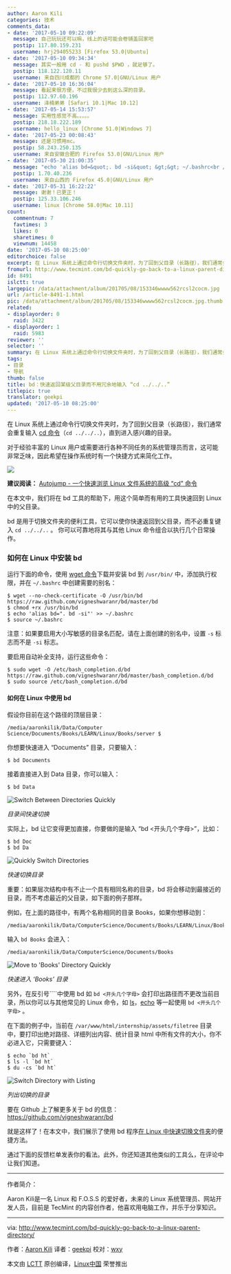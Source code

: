 ```yaml
---
author: Aaron Kili
categories: 技术
comments_data:
- date: '2017-05-10 09:22:09'
  message: 自己玩玩还可以嘛，线上的话可能会卷铺盖回家吧
  postip: 117.80.159.231
  username: hrj294055233 [Firefox 53.0|Ubuntu]
- date: '2017-05-10 09:34:34'
  message: 其实一般用 cd - 和 pushd $PWD ，就足够了。
  postip: 118.122.120.11
  username: 来自四川成都的 Chrome 57.0|GNU/Linux 用户
- date: '2017-05-10 16:36:04'
  message: 看起来很方便，不过我很少去到这么深的目录。
  postip: 112.97.60.196
  username: 泽楠弟弟 [Safari 10.1|Mac 10.12]
- date: '2017-05-14 15:53:57'
  message: 实用性感觉不高。。。。。
  postip: 218.18.222.189
  username: hello_linux [Chrome 51.0|Windows 7]
- date: '2017-05-23 00:08:43'
  message: 还是习惯用mc。
  postip: 58.243.250.135
  username: 来自安徽合肥的 Firefox 53.0|GNU/Linux 用户
- date: '2017-05-30 21:00:35'
  message: "echo 'alias bd=&quot;. bd -si&quot; &gt;&gt; ~/.bashrc<br />\r\n<br />\r\n少个引号"
  postip: 1.70.40.236
  username: 来自山西的 Firefox 45.0|GNU/Linux 用户
- date: '2017-05-31 16:22:22'
  message: 谢谢！已更正！
  postip: 125.33.106.246
  username: linux [Chrome 58.0|Mac 10.11]
count:
  commentnum: 7
  favtimes: 3
  likes: 0
  sharetimes: 0
  viewnum: 14458
date: '2017-05-10 08:25:00'
editorchoice: false
excerpt: 在 Linux 系统上通过命令行切换文件夹时，为了回到父目录（长路径），我们通常会重复输入 cd 命令（cd ../../..），直到进入感兴趣的目录。
fromurl: http://www.tecmint.com/bd-quickly-go-back-to-a-linux-parent-directory/
id: 8491
islctt: true
largepic: /data/attachment/album/201705/08/153346wwww562rcsl2cocm.jpg
url: /article-8491-1.html
pic: /data/attachment/album/201705/08/153346wwww562rcsl2cocm.jpg.thumb.jpg
related:
- displayorder: 0
  raid: 3422
- displayorder: 1
  raid: 5983
reviewer: ''
selector: ''
summary: 在 Linux 系统上通过命令行切换文件夹时，为了回到父目录（长路径），我们通常会重复输入 cd 命令（cd ../../..），直到进入感兴趣的目录。
tags:
- 目录
- 导航
thumb: false
title: bd：快速返回某级父目录而不用冗余地输入 “cd ../../..”
titlepic: true
translator: geekpi
updated: '2017-05-10 08:25:00'
---
```


在 Linux 系统上通过命令行切换文件夹时，为了回到父目录（长路径），我们通常会重复输入 [cd 命令](http://www.tecmint.com/cd-command-in-linux/)（`cd ../../..`），直到进入感兴趣的目录。


对于经验丰富的 Linux 用户或需要进行各种不同任务的系统管理员而言，这可能非常乏味，因此希望在操作系统时有一个快捷方式来简化工作。


![](/data/attachment/album/201705/08/153346wwww562rcsl2cocm.jpg)


**建议阅读：** [Autojump - 一个快速浏览 Linux 文件系统的高级 “cd” 命令](/article-5983-1.html)


在本文中，我们将在 bd 工具的帮助下，用这个简单而有用的工具快速回到 Linux 中的父目录。


bd 是用于切换文件夹的便利工具，它可以使你快速返回到父目录，而不必重复键入 `cd ../../..` 。 你可以可靠地将其与其他 Linux 命令组合以执行几个日常操作。


### 如何在 Linux 中安装 bd


运行下面的命令，使用 [wget 命令](http://www.tecmint.com/10-wget-command-examples-in-linux/)下载并安装 bd 到 `/usr/bin/` 中，添加执行权限，并在 `~/.bashrc` 中创建需要的别名：



```
$ wget --no-check-certificate -O /usr/bin/bd https://raw.github.com/vigneshwaranr/bd/master/bd
$ chmod +rx /usr/bin/bd
$ echo 'alias bd=". bd -si"' >> ~/.bashrc
$ source ~/.bashrc

```

注意：如果要启用大小写敏感的目录名匹配，请在上面创建的别名中，设置 `-s` 标志而不是 `-si` 标志。


要启用自动补全支持，运行这些命令：



```
$ sudo wget -O /etc/bash_completion.d/bd https://raw.github.com/vigneshwaranr/bd/master/bash_completion.d/bd
$ sudo source /etc/bash_completion.d/bd

```

#### 如何在 Linux 中使用 bd


假设你目前在这个路径的顶层目录：



```
/media/aaronkilik/Data/Computer Science/Documents/Books/LEARN/Linux/Books/server $ 

```

你想要快速进入 “Documents” 目录，只要输入：



```
$ bd Documents

```

接着直接进入到 Data 目录，你可以输入：



```
$ bd Data

```

![Switch Between Directories Quickly](/data/attachment/album/201705/08/153400m9zjh1h9c7eehcms.png)


*目录间快速切换*


实际上，bd 让它变得更加直接，你要做的是输入 “bd <开头几个字母>”，比如：



```
$ bd Doc
$ bd Da

```

![Quickly Switch Directories](/data/attachment/album/201705/08/153401u5oedojao8odwtxe.png)


*快速切换目录*


重要：如果层次结构中有不止一个具有相同名称的目录，bd 将会移动到最接近的目录，而不考虑最近的父目录，如下面的例子那样。


例如，在上面的路径中，有两个名称相同的目录 Books，如果你想移动到：



```
/media/aaronkilik/Data/ComputerScience/Documents/Books/LEARN/Linux/Books

```

输入 `bd Books` 会进入：



```
/media/aaronkilik/Data/ComputerScience/Documents/Books

```

![Move to 'Books' Directory Quickly](/data/attachment/album/201705/08/153401m3jbjiibstpqf684.png)


*快速进入 ‘Books’ 目录*


另外，在反引号````中使用 bd 如 ``bd <开头几个字母>`` 会打印出路径而不更改当前目录，所以你可以与其他常见的 Linux 命令，如 [ls](http://www.tecmint.com/tag/linux-ls-command/)，[echo](http://www.tecmint.com/echo-command-in-linux/) 等一起使用 ``bd <开头几个字母>`` 。


在下面的例子中，当前在 `/var/www/html/internship/assets/filetree` 目录中，要打印出绝对路径、详细列出内容、统计目录 html 中所有文件的大小，你不必进入它，只需要键入：



```
$ echo `bd ht`
$ ls -l `bd ht`
$ du -cs `bd ht`

```

![Switch Directory with Listing](/data/attachment/album/201705/08/153401a4ue1ntesez2jone.png)


*列出切换的目录*


要在 Github 上了解更多关于 bd 的信息：<https://github.com/vigneshwaranr/bd>


就是这样了！在本文中，我们展示了使用 bd 程序[在 Linux 中快速切换文件夹](/article-5983-1.html)的便捷方法。


通过下面的反馈栏单发表你的看法。此外，你还知道其他类似的工具么，在评论中让我们知道。




---


作者简介：


Aaron Kili是一名 Linux 和 F.O.S.S 的爱好者，未来的 Linux 系统管理员、网站开发人员，目前是 TecMint 的内容创作者，他喜欢用电脑工作，并乐于分享知识。




---


via: <http://www.tecmint.com/bd-quickly-go-back-to-a-linux-parent-directory/>


作者：[Aaron Kili](http://www.tecmint.com/author/aaronkili/) 译者：[geekpi](https://github.com/geekpi) 校对：[wxy](https://github.com/wxy)


本文由 [LCTT](https://github.com/LCTT/TranslateProject) 原创编译，[Linux中国](https://linux.cn/) 荣誉推出